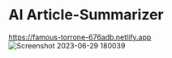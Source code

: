 # AI Article-Summarizer
https://famous-torrone-676adb.netlify.app
![Screenshot 2023-06-29 180039](https://github.com/mdeng376/Article-Summarizer/assets/52214624/7248d9ad-1b9e-488b-a9b4-1cfebcc13d94)
